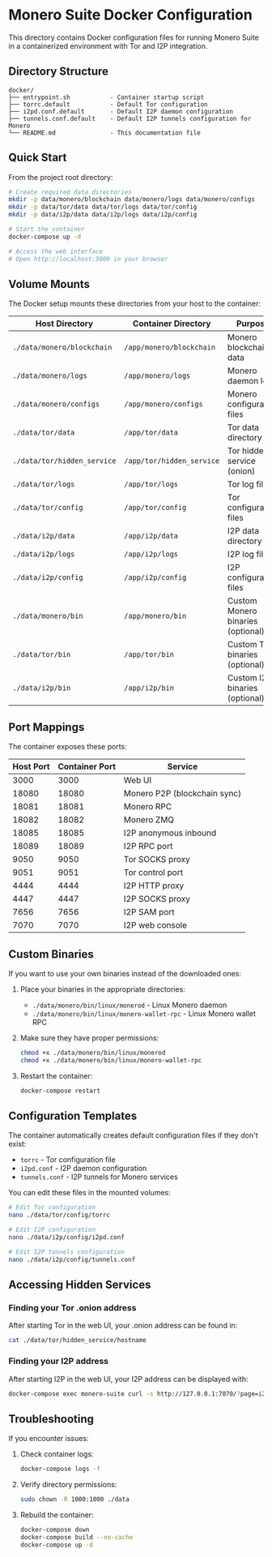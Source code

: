 
# Monero Suite Docker Configuration

This directory contains Docker configuration files for running Monero Suite in a containerized environment with Tor and I2P integration.

## Directory Structure

```
docker/
├── entrypoint.sh           - Container startup script
├── torrc.default           - Default Tor configuration
├── i2pd.conf.default       - Default I2P daemon configuration
├── tunnels.conf.default    - Default I2P tunnels configuration for Monero
└── README.md               - This documentation file
```

## Quick Start

From the project root directory:

```bash
# Create required data directories
mkdir -p data/monero/blockchain data/monero/logs data/monero/configs
mkdir -p data/tor/data data/tor/logs data/tor/config
mkdir -p data/i2p/data data/i2p/logs data/i2p/config

# Start the container
docker-compose up -d

# Access the web interface
# Open http://localhost:3000 in your browser
```

## Volume Mounts

The Docker setup mounts these directories from your host to the container:

| Host Directory | Container Directory | Purpose |
|----------------|---------------------|---------|
| `./data/monero/blockchain` | `/app/monero/blockchain` | Monero blockchain data |
| `./data/monero/logs` | `/app/monero/logs` | Monero daemon logs |
| `./data/monero/configs` | `/app/monero/configs` | Monero configuration files |
| `./data/tor/data` | `/app/tor/data` | Tor data directory |
| `./data/tor/hidden_service` | `/app/tor/hidden_service` | Tor hidden service (onion) |
| `./data/tor/logs` | `/app/tor/logs` | Tor log files |
| `./data/tor/config` | `/app/tor/config` | Tor configuration files |
| `./data/i2p/data` | `/app/i2p/data` | I2P data directory |
| `./data/i2p/logs` | `/app/i2p/logs` | I2P log files |
| `./data/i2p/config` | `/app/i2p/config` | I2P configuration files |
| `./data/monero/bin` | `/app/monero/bin` | Custom Monero binaries (optional) |
| `./data/tor/bin` | `/app/tor/bin` | Custom Tor binaries (optional) |
| `./data/i2p/bin` | `/app/i2p/bin` | Custom I2P binaries (optional) |

## Port Mappings

The container exposes these ports:

| Host Port | Container Port | Service |
|-----------|----------------|---------|
| 3000 | 3000 | Web UI |
| 18080 | 18080 | Monero P2P (blockchain sync) |
| 18081 | 18081 | Monero RPC |
| 18082 | 18082 | Monero ZMQ |
| 18085 | 18085 | I2P anonymous inbound |
| 18089 | 18089 | I2P RPC port |
| 9050 | 9050 | Tor SOCKS proxy |
| 9051 | 9051 | Tor control port |
| 4444 | 4444 | I2P HTTP proxy |
| 4447 | 4447 | I2P SOCKS proxy |
| 7656 | 7656 | I2P SAM port |
| 7070 | 7070 | I2P web console |

## Custom Binaries

If you want to use your own binaries instead of the downloaded ones:

1. Place your binaries in the appropriate directories:
   - `./data/monero/bin/linux/monerod` - Linux Monero daemon
   - `./data/monero/bin/linux/monero-wallet-rpc` - Linux Monero wallet RPC

2. Make sure they have proper permissions:
   ```bash
   chmod +x ./data/monero/bin/linux/monerod
   chmod +x ./data/monero/bin/linux/monero-wallet-rpc
   ```

3. Restart the container:
   ```bash
   docker-compose restart
   ```

## Configuration Templates

The container automatically creates default configuration files if they don't exist:

- `torrc` - Tor configuration file
- `i2pd.conf` - I2P daemon configuration
- `tunnels.conf` - I2P tunnels for Monero services

You can edit these files in the mounted volumes:

```bash
# Edit Tor configuration
nano ./data/tor/config/torrc

# Edit I2P configuration
nano ./data/i2p/config/i2pd.conf

# Edit I2P tunnels configuration
nano ./data/i2p/config/tunnels.conf
```

## Accessing Hidden Services

### Finding your Tor .onion address

After starting Tor in the web UI, your .onion address can be found in:
```bash
cat ./data/tor/hidden_service/hostname
```

### Finding your I2P address

After starting I2P in the web UI, your I2P address can be displayed with:
```bash
docker-compose exec monero-suite curl -s http://127.0.0.1:7070/?page=i2p_tunnels | grep -Eo "[a-zA-Z0-9./?=_%:-]*" | grep "18089"
```

## Troubleshooting

If you encounter issues:

1. Check container logs:
   ```bash
   docker-compose logs -f
   ```

2. Verify directory permissions:
   ```bash
   sudo chown -R 1000:1000 ./data
   ```

3. Rebuild the container:
   ```bash
   docker-compose down
   docker-compose build --no-cache
   docker-compose up -d
   ```
